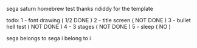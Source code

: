 sega saturn homebrew test
thanks ndiddy for the template

todo:
	1 - font drawing ( 1/2 DONE )
	2 - title screen ( NOT DONE )
	3 - bullet hell test ( NOT DONE )
	4 - 3 stages ( NOT DONE )
	5 - sleep ( NO )

sega belongs to sega
i belong to i

